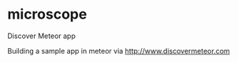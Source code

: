 # microscope
Discover Meteor app

Building a sample app in meteor via http://www.discovermeteor.com
